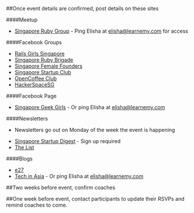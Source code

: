 ##Once event details are confirmed, post details on these sites

####Meetup
* [Singapore Ruby Group](http://www.meetup.com/Singapore-Ruby-Group/) - Ping Elisha at elisha@learnemy.com for access

####Facebook Groups
* [Rails Girls Singapore](https://www.facebook.com/groups/railsgirlssingapore/)
* [Singapore Ruby Brigade](https://www.facebook.com/groups/singaporerubybrigade/)
* [Singapore Female Founders](https://www.facebook.com/groups/femalefounders/)
* [Singapore Startup Club](https://www.facebook.com/groups/Singaporestartupclub/)
* [OpenCoffee Club](https://www.facebook.com/groups/OpenCoffeeClubSG/)
* [HackerSpaceSG](https://www.facebook.com/groups/hackerspacesg/)

####Facebook Page
* [Singapore Geek Girls](https://www.facebook.com/SGGeekGirls) - Or ping Elisha at elisha@learnemy.com 

####Newsletters
- Newsletters go out on Monday of the week the event is happening
* [Singapore Startup Digest](https://www.startupdigest.com/digests/singapore) - Sign up required
* [The List](http://thelist.sg/add-an-event/)

####Blogs
* [e27](http://e27.co/submit-an-event/)
* [Tech in Asia](http://www.techinasia.com/tech-startup-events/#form) - Or ping Elisha at elisha@learnemy.com 


##Two weeks before event, confirm coaches

##One week before event, contact participants to update their RSVPs and remind coaches to come.


